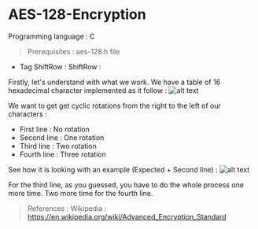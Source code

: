 # AES-128-Encryption
Programming language : C

> Prerequisites :
aes-128.h file

- Tag ShiftRow :
ShiftRow :

Firstly, let's understand with what we work. We have a table of 16 hexadecimal character implemented as it follow :
![alt text](https://github.com/sebman60/AES-128-Encryption/img/ShiftRow1.png?raw=true)

We want to get get cyclic rotations from the right to the left of our characters :
- First line : No rotation
- Second line : One rotation
- Third line : Two rotation
- Fourth line : Three rotation

See how it is looking with an example (Expected + Second line) :
![alt text](https://github.com/sebman60/AES-128-Encryption/img/ShiftRow2.png?raw=true)

For the third line, as you guessed, you have to do the whole process one more time.
Two more time for the fourth line.


> References :
Wikipedia :
https://en.wikipedia.org/wiki/Advanced_Encryption_Standard